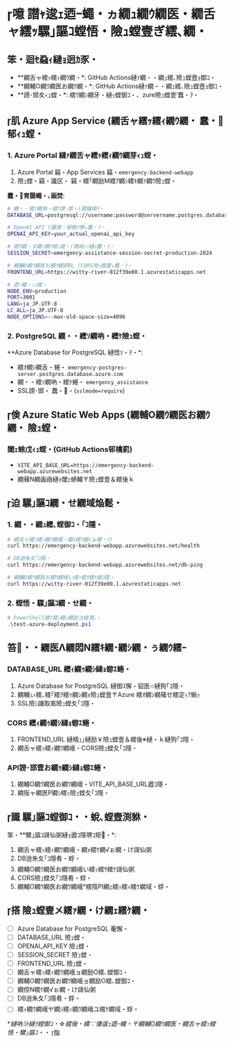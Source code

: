 ﻿# 噫 譛ｬ逡ｪ迺ｰ蠅・ヵ繝ｭ繝ｳ繝医・繝舌ャ繧ｯ騾｣謳ｺ螳悟・險ｭ螳壹ぎ繧､繝・

## 笨・迴ｾ蝨ｨ縺ｮ迥ｶ豕・
- **繝舌ャ繧ｯ繧ｨ繝ｳ繝・*: GitHub Actions縺ｧ繝・・繝ｭ繧､險ｭ螳壼ｮ御ｺ・
- **繝輔Ο繝ｳ繝医お繝ｳ繝・*: GitHub Actions縺ｧ繝・・繝ｭ繧､險ｭ螳壼ｮ御ｺ・
- **謗･邯夊ｨｭ螳・*: 繧ｳ繝ｼ繝牙・縺ｯ螳御ｺ・、zure險ｭ螳壹′蠢・ｦ・

## 肌 Azure App Service (繝舌ャ繧ｯ繧ｨ繝ｳ繝・ 蠢・郁ｨｭ螳・

### 1. Azure Portal 縺ｧ繝舌ャ繧ｯ繧ｨ繝ｳ繝芽ｨｭ螳・
1. Azure Portal 竊・App Services 竊・`emergency-backend-webapp`
2. 險ｭ螳・竊・讒区・ 竊・繧｢繝励Μ繧ｱ繝ｼ繧ｷ繝ｧ繝ｳ險ｭ螳・

**蠢・育腸蠅・､画焚**:
```bash
# 繝・・繧ｿ繝吶・繧ｹ謗･邯・(譛驥崎ｦ・
DATABASE_URL=postgresql://username:password@servername.postgres.database.azure.com:5432/databasename?sslmode=require

# OpenAI API (讖溯・蜍穂ｽ懊↓蠢・ｦ・
OPENAI_API_KEY=your_actual_openai_api_key

# 繧ｻ繝・す繝ｧ繝ｳ險ｭ螳・(隱崎ｨｼ縺ｫ蠢・ｦ・
SESSION_SECRET=emergency-assistance-session-secret-production-2024

# 繝輔Ο繝ｳ繝医お繝ｳ繝蔚RL (CORS險ｭ螳壹↓蠢・ｦ・
FRONTEND_URL=https://witty-river-012f39e00.1.azurestaticapps.net

# 迺ｰ蠅・ｨｭ螳・
NODE_ENV=production
PORT=3001
LANG=ja_JP.UTF-8
LC_ALL=ja_JP.UTF-8
NODE_OPTIONS=--max-old-space-size=4096
```

### 2. PostgreSQL 繝・・繧ｿ繝吶・繧ｹ險ｭ螳・
**Azure Database for PostgreSQL 縺悟ｿ・ｦ・*:
- 繧ｵ繝ｼ繝舌・蜷・ `emergency-postgres-server.postgres.database.azure.com`
- 繝・・繧ｿ繝吶・繧ｹ蜷・ `emergency_assistance`
- SSL謗･邯・ 蠢・・(`sslmode=require`)

## 倹 Azure Static Web Apps (繝輔Ο繝ｳ繝医お繝ｳ繝・ 險ｭ螳・

### 閾ｪ蜍戊ｨｭ螳・(GitHub Actions邨檎罰)
- `VITE_API_BASE_URL=https://emergency-backend-webapp.azurewebsites.net`
- 繝薙Ν繝画凾縺ｫ閾ｪ蜍輔〒險ｭ螳壹＆繧後ｋ

## 迫 騾｣謳ｺ繝・せ繝域焔鬆・

### 1. 繝・・繝ｭ繧､螳御ｺ・｢ｺ隱・
```bash
# 繝舌ャ繧ｯ繧ｨ繝ｳ繝峨・繝ｫ繧ｹ繝√ぉ繝・け
curl https://emergency-backend-webapp.azurewebsites.net/health

# DB逍朱夂｢ｺ隱・
curl https://emergency-backend-webapp.azurewebsites.net/db-ping

# 繝輔Ο繝ｳ繝医お繝ｳ繝峨い繧ｯ繧ｻ繧ｹ遒ｺ隱・
curl https://witty-river-012f39e00.1.azurestaticapps.net
```

### 2. 螳悟・騾｣謳ｺ繝・せ繝・
```powershell
# PowerShell繧ｹ繧ｯ繝ｪ繝励ヨ螳溯｡・
.\test-azure-deployment.ps1
```

## 笞・・繝医Λ繝悶Ν繧ｷ繝･繝ｼ繝・ぅ繝ｳ繧ｰ

### DATABASE_URL 繧ｨ繝ｩ繝ｼ縺ｮ蝣ｴ蜷・
1. Azure Database for PostgreSQL 縺御ｽ懈・貂医∩縺狗｢ｺ隱・
2. 繝輔ぃ繧､繧｢繧ｦ繧ｩ繝ｼ繝ｫ險ｭ螳壹〒Azure 繧ｵ繝ｼ繝薙せ繧定ｨｱ蜿ｯ
3. SSL險ｼ譏取嶌險ｭ螳夂｢ｺ隱・

### CORS 繧ｨ繝ｩ繝ｼ縺ｮ蝣ｴ蜷・
1. FRONTEND_URL 縺梧ｭ｣縺励￥險ｭ螳壹＆繧後※縺・ｋ縺狗｢ｺ隱・
2. 繝舌ャ繧ｯ繧ｨ繝ｳ繝峨・CORS險ｭ螳夂｢ｺ隱・

### API謗･邯壹お繝ｩ繝ｼ縺ｮ蝣ｴ蜷・
1. 繝輔Ο繝ｳ繝医お繝ｳ繝峨・VITE_API_BASE_URL遒ｺ隱・
2. 繝阪ャ繝医Ρ繝ｼ繧ｯ險ｭ螳夂｢ｺ隱・

## 識 騾｣謳ｺ螳御ｺ・・蛻､螳壼渕貅・

笨・**騾｣謳ｺ謌仙粥縺ｮ遒ｺ隱堺ｺ矩・*:
1. 繝舌ャ繧ｯ繧ｨ繝ｳ繝峨・繝ｫ繧ｹ繝√ぉ繝・け謌仙粥
2. DB逍朱夂｢ｺ隱肴・蜉・
3. 繝輔Ο繝ｳ繝医お繝ｳ繝峨い繧ｯ繧ｻ繧ｹ謌仙粥
4. CORS險ｭ螳夂｢ｺ隱肴・蜉・
5. 繝輔Ο繝ｳ繝医お繝ｳ繝峨°繧陰PI繝ｪ繧ｯ繧ｨ繧ｹ繝域・蜉・

## 搭 險ｭ螳壹メ繧ｧ繝・け繝ｪ繧ｹ繝・

- [ ] Azure Database for PostgreSQL 菴懈・
- [ ] DATABASE_URL 險ｭ螳・
- [ ] OPENAI_API_KEY 險ｭ螳・
- [ ] SESSION_SECRET 險ｭ螳・
- [ ] FRONTEND_URL 險ｭ螳・
- [ ] 繝舌ャ繧ｯ繧ｨ繝ｳ繝峨ョ繝励Ο繧､螳御ｺ・
- [ ] 繝輔Ο繝ｳ繝医お繝ｳ繝峨ョ繝励Ο繧､螳御ｺ・
- [ ] 繝倥Ν繧ｹ繝√ぉ繝・け謌仙粥
- [ ] DB逍朱夂｢ｺ隱肴・蜉・
- [ ] 繧ｨ繝ｳ繝峨ヤ繝ｼ繧ｨ繝ｳ繝峨ユ繧ｹ繝域・蜉・

**縺吶∋縺ｦ螳御ｺ・☆繧後・縲∵悽逡ｪ迺ｰ蠅・〒繝輔Ο繝ｳ繝医・繝舌ャ繧ｯ螳悟・騾｣謳ｺ・・* 脂
